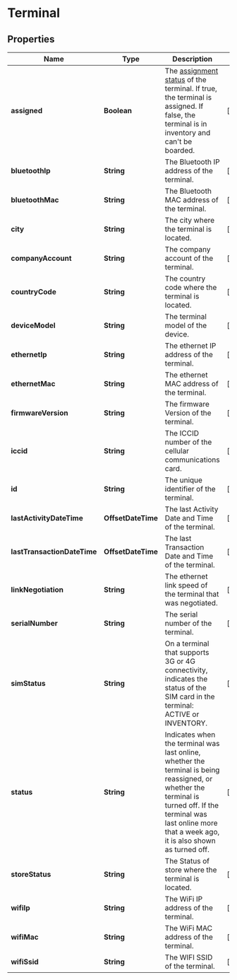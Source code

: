 

# Terminal


## Properties

| Name | Type | Description | Notes |
|------------ | ------------- | ------------- | -------------|
|**assigned** | **Boolean** | The [assignment status](https://docs.adyen.com/point-of-sale/automating-terminal-management/assign-terminals-api) of the terminal. If true, the terminal is assigned. If false, the terminal is in inventory and can&#39;t be boarded. |  [optional] |
|**bluetoothIp** | **String** | The Bluetooth IP address of the terminal. |  [optional] |
|**bluetoothMac** | **String** | The Bluetooth MAC address of the terminal. |  [optional] |
|**city** | **String** | The city where the terminal is located. |  [optional] |
|**companyAccount** | **String** | The company account of the terminal. |  [optional] |
|**countryCode** | **String** | The country code where the terminal is located. |  [optional] |
|**deviceModel** | **String** | The terminal model of the device. |  [optional] |
|**ethernetIp** | **String** | The ethernet IP address of the terminal. |  [optional] |
|**ethernetMac** | **String** | The ethernet MAC address of the terminal. |  [optional] |
|**firmwareVersion** | **String** | The firmware Version of the terminal. |  [optional] |
|**iccid** | **String** | The ICCID number of the cellular communications card. |  [optional] |
|**id** | **String** | The unique identifier of the terminal. |  [optional] |
|**lastActivityDateTime** | **OffsetDateTime** | The last Activity Date and Time of the terminal. |  [optional] |
|**lastTransactionDateTime** | **OffsetDateTime** | The last Transaction Date and Time of the terminal. |  [optional] |
|**linkNegotiation** | **String** | The ethernet link speed of the terminal that was negotiated. |  [optional] |
|**serialNumber** | **String** | The serial number of the terminal. |  [optional] |
|**simStatus** | **String** | On a terminal that supports 3G or 4G connectivity, indicates the status of the SIM card in the terminal: ACTIVE or INVENTORY. |  [optional] |
|**status** | **String** | Indicates when the terminal was last online, whether the terminal is being reassigned, or whether the terminal is turned off. If the terminal was last online more that a week ago, it is also shown as turned off. |  [optional] |
|**storeStatus** | **String** | The Status of store where the terminal is located. |  [optional] |
|**wifiIp** | **String** | The WiFi IP address of the terminal. |  [optional] |
|**wifiMac** | **String** | The WiFi MAC address of the terminal. |  [optional] |
|**wifiSsid** | **String** | The WIFI SSID of the terminal. |  [optional] |



